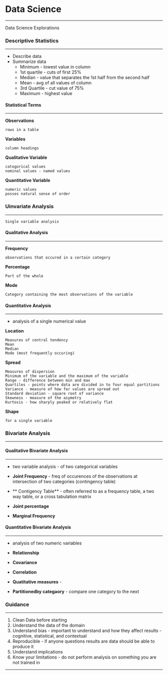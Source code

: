 # Data Science
---

Data Science Explorations

### Descriptive Statistics
---

- Describe data
- Summarize data
	- Minimum - lowest value in column
	- 1st quartile - cuts of first 25%
	- Median - value that separates the 1st half from the second half
	- Mean - avg of all values of column
	- 3rd Quartile - cut value of 75%
	- Maximum - highest value

#### Statistical Terms
---
**Observations**

	rows in a table

**Variables**

	column headings

**Qualitative Variable**

	catogorical values
	nominal values - named values

**Quantitative Variable**

	numeric values
	posses natural sense of order

### Uinvariate Analysis
---

	Single variable analysis

#### Qualitative Analysis
---

**Frequency**

	observations that occured in a certain category

**Percentage**

	Part of the whole

**Mode**

	Category containing the most observations of the variable

#### Quantitative Analysis
---

- analysis of a single numerical value

**Location**

	Measures of central tendency
	Mean
	Median
	Mode (most frequently occuring)

**Spread**

	Measures of dispersion
	Minimum of the variable and the maximum of the variable
	Range - difference between min and max
	Quartiles - points where data are divided in to four equal partitions
	Variance - measure of how far values are spread out
	Standard deviation - square root of variance
	Skewness - measure of the asymetry  
	Kurtosis - how sharply peaked or relatively flat

**Shape**

	for a single variable


### Bivariate Analysis
---

#### Qualitative Bivariate Analysis
---
- two variable analysis - of two categorical variables

- **Joint Frequency** - freq of occurences of the observations at intersection of two categories (contingency table)
- ** Contigency Table** - often referred to as a frequency table, a two way table, or a cross tabulation matrix
- **Joint percentage**  
- **Marginal Frequency** 

#### Quantitative Bivariate Analysis
---

- analysis of two numeric variables

- **Relationship**
- **Covariance** 
- **Correlation**  
- **Quatitative measures** - 
- **Partitionedby categaory** - compare one category to the next

### Guidance
---
1. Clean Data before starting
2. Understand the data of the domain
3. Understand bias - important to understand and how they affect results - cognitive, statistical, and contextual
4. Reproducible - if anyone questions results are data should be able to produce it
5. Understand implications
6. Know your limitations - do not perform analysis on something you are not trained in

---